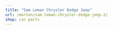 ```yaml
---
title: "Sam Leman Chrysler Dodge Jeep"
url: /morton/sam-leman-chrysler-dodge-jeep-2/
shop: car parts
---
```

